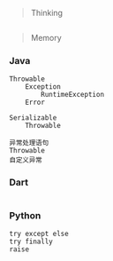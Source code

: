 > Thinking

```

```

> Memory

### Java

```
Throwable
    Exception
        RuntimeException
    Error

Serializable
    Throwable

异常处理语句
Throwable
自定义异常
```



### Dart

```

```

### Python

```
try except else
try finally
raise
```

